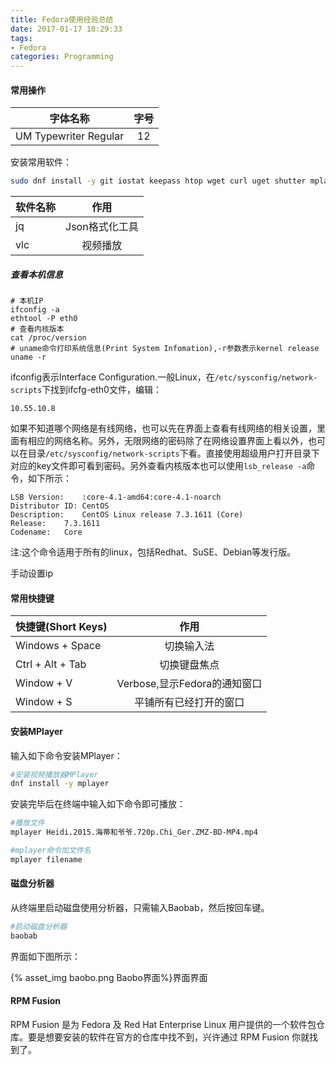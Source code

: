 ```yaml
---
title: Fedora使用经验总结
date: 2017-01-17 10:29:33
tags:
- Fedora
categories: Programming
---
```


#### 常用操作

| 字体名称                  |  字号  |
| --------------------- | :--: |
| UM Typewriter Regular |  12  |

安装常用软件：

```Bash
sudo dnf install -y git iostat keepass htop wget curl uget shutter mplayer vlc baobab jq
```

| 软件名称 |    作用     |
| ---- | :-------: |
| jq   | Json格式化工具 |
| vlc  |   视频播放    |

##### 查看本机信息

```
# 本机IP
ifconfig -a
ethtool -P eth0
# 查看内核版本
cat /proc/version
# uname命令打印系统信息(Print System Infomation),-r参数表示kernel release
uname -r
```

ifconfig表示Interface Configuration.一般Linux，在`/etc/sysconfig/network-scripts`下找到ifcfg-eth0文件，编辑：

<!-- more -->

```
10.55.10.8
```

如果不知道哪个网络是有线网络，也可以先在界面上查看有线网络的相关设置，里面有相应的网络名称。另外，无限网络的密码除了在网络设置界面上看以外，也可以在目录`/etc/sysconfig/network-scripts`下看。直接使用超级用户打开目录下对应的key文件即可看到密码。另外查看内核版本也可以使用`lsb_release -a`命令，如下所示：

```
LSB Version:	:core-4.1-amd64:core-4.1-noarch
Distributor ID:	CentOS
Description:	CentOS Linux release 7.3.1611 (Core) 
Release:	7.3.1611
Codename:	Core
```

注:这个命令适用于所有的linux，包括Redhat、SuSE、Debian等发行版。

手动设置ip

#### 常用快捷键

| 快捷键(Short Keys)  |          作用           |
| ---------------- | :-------------------: |
| Windows + Space  |         切换输入法         |
| Ctrl + Alt + Tab |        切换键盘焦点         |
| Window + V       | Verbose,显示Fedora的通知窗口 |
| Window + S       |      平铺所有已经打开的窗口      |

#### 安装MPlayer

输入如下命令安装MPlayer：

```Bash
#安装视频播放器MPlayer
dnf install -y mplayer
```

安装完毕后在终端中输入如下命令即可播放：

```Bash
#播放文件
mplayer Heidi.2015.海蒂和爷爷.720p.Chi_Ger.ZMZ-BD-MP4.mp4

#mplayer命令加文件名
mplayer filename
```

#### 磁盘分析器

从终端里启动磁盘使用分析器，只需输入Baobab，然后按回车键。

```Bash
#启动磁盘分析器
baobab
```

界面如下图所示：

{% asset_img baobo.png Baobo界面%}界面界面

#### RPM Fusion

RPM Fusion 是为 Fedora 及 Red Hat Enterprise Linux 用户提供的一个软件包仓库。要是想要安装的软件在官方的仓库中找不到，兴许通过 RPM Fusion 你就找到了。
